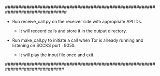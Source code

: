 ###############################################################################

+ Run receive_call.py on the receiver side with appropriate API IDs.
  + It will receord calls and store it in the output directory.

+ Run make_call.py to initiate a call when Tor is already running and listening 
  on SOCKS port : 9050.
  + It will play the input file once and exit.

##############################################################################

